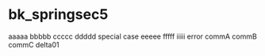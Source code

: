 # bk_springsec5
aaaaa
bbbbb
ccccc
ddddd
special case
eeeee
fffff
iiiii
error
commA
commB
commC
delta01
